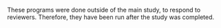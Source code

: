 These programs were done outside of the main study, to respond to reviewers. Therefore, they have been run after the study was completed.